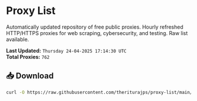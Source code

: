 # Proxy List

Automatically updated repository of free public proxies. Hourly refreshed HTTP/HTTPS proxies for web scraping, cybersecurity, and testing. Raw list available.

**Last Updated:** `Thursday 24-04-2025 17:14:30 UTC`  
**Total Proxies:** `762`

## 📥 Download
```bash
curl -O https://raw.githubusercontent.com/theriturajps/proxy-list/main/proxies.txt

